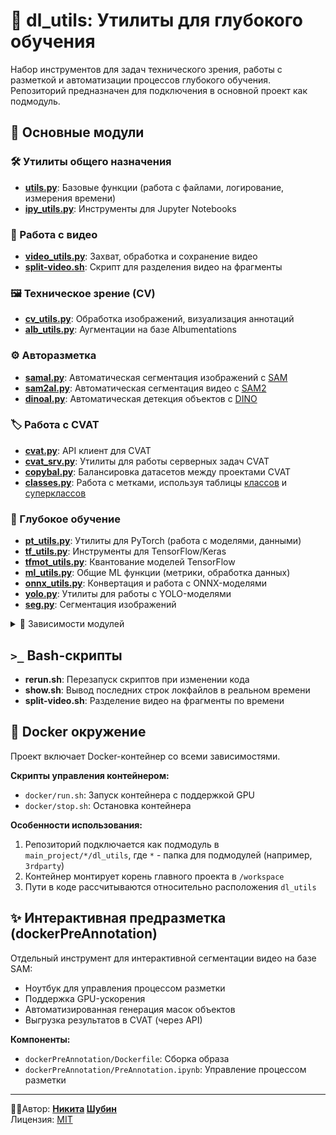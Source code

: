 # 🧠 dl_utils: Утилиты для глубокого обучения

Набор инструментов для задач технического зрения, работы с разметкой и автоматизации процессов глубокого обучения. Репозиторий предназначен для подключения в основной проект как подмодуль.

## 🧩 Основные модули

### 🛠️ Утилиты общего назначения
- **[utils.py](./docs/utils.md "Перейти к документации")**: Базовые функции (работа с файлами, логирование, измерения времени)
- **[ipy_utils.py](./docs/ipy_utils.md "Перейти к документации")**: Инструменты для Jupyter Notebooks

### 🎥 Работа с видео
- **[video_utils.py](./docs/video_utils.md "Перейти к документации")**: Захват, обработка и сохранение видео
- **[split-video.sh](./docs/split_video.md "Перейти к документации")**: Скрипт для разделения видео на фрагменты

### 🖼️ Техническое зрение (CV)
- **[cv_utils.py](./docs/cv_utils.md "Перейти к документации")**: Обработка изображений, визуализация аннотаций
- **[alb_utils.py](./docs/alb_utils.md "Перейти к документации")**: Аугментации на базе Albumentations

### ⚙️ Авторазметка
- **[samal.py](./docs/samal.md "Перейти к документации")**: Автоматическая сегментация изображений с [SAM](https://github.com/facebookresearch/segment-anything "Перейти к репозиторию")
- **[sam2al.py](./docs/sam2al.md "Перейти к документации")**: Автоматическая сегментация видео с [SAM2](https://github.com/facebookresearch/sam2 "Перейти к репозиторию")
- **[dinoal.py](./docs/dinoal.md "Перейти к документации")**: Автоматическая детекция объектов с [DINO](https://github.com/IDEA-Research/GroundingDINO "Перейти к репозиторию")

### 🏷️ Работа с CVAT
- **[cvat.py](./docs/cvat.md "Перейти к документации")**: API клиент для CVAT
- **[cvat_srv.py](./docs/cvat_srv.md "Перейти к документации")**: Утилиты для работы серверных задач CVAT
- **[copybal.py](./docs/copybal.md "Перейти к документации")**: Балансировка датасетов между проектами CVAT
- **[classes.py](./docs/classes.md "Перейти к документации")**: Работа с метками, используя таблицы [классов](classes_template.xlsx "перейти к примеру файла") и [суперклассов](superclasses_template.xlsx "перейти к примеру файла")

### 🤖 Глубокое обучение
- **[pt_utils.py](./docs/pt_utils.md "Перейти к документации")**: Утилиты для PyTorch (работа с моделями, данными)
- **[tf_utils.py](./docs/tf_utils.md "Перейти к документации")**: Инструменты для TensorFlow/Keras
- **[tfmot_utils.py](./docs/tfmot_utils.md "Перейти к документации")**: Квантование моделей TensorFlow
- **[ml_utils.py](./docs/ml_utils.md "Перейти к документации")**: Общие ML функции (метрики, обработка данных)
- **[onnx_utils.py](./docs/onnx_utils.md "Перейти к документации")**: Конвертация и работа с ONNX-моделями
- **[yolo.py](./docs/yolo.md "Перейти к документации")**: Утилиты для работы с YOLO-моделями
- **[seg.py](./docs/seg.md "Перейти к документации")**: Сегментация изображений

<details>
<summary>🔄 Зависимости модулей</summary>

```mermaid
graph RL;
    node_0[pt_utils];
    node_1[copybal];
    node_2[seg];
    node_3[sam2al];
    node_4[alb_utils];
    node_5[ipy_utils];
    node_6[tf_utils];
    node_7[video_utils];
    node_8[cvat_srv];
    node_9[cvat];
    node_10[yolo];
    node_11[onnx_utils];
    node_12[cv_utils];
    node_13[samal];
    node_14[tfmot_utils];
    node_15[keras_utils];
    node_17[classes];
    node_16[dinoal];
    node_18[utils];
    node_19[ml_utils];
    %% Выравнивание стоков на одном уровне
    subgraph SinkGroup [ ]
        direction LR
        node_0
        node_18
    end
    style SinkGroup fill:none,stroke:none;
    node_1 --> node_18;
    node_2 --> node_9;
    node_3 --> node_13;
    node_4 --> node_18;
    node_5 --> node_9;
    node_6 --> node_4;
    node_7 --> node_18;
    node_8 --> node_9;
    node_9 --> node_7;
    node_9 --> node_12;
    node_10 --> node_1;
    node_10 --> node_19;
    node_10 --> node_9;
    node_11 --> node_19;
    node_12 --> node_18;
    node_13 --> node_0;
    node_13 --> node_9;
    node_14 --> node_15;
    node_15 --> node_18;
    node_16 --> node_0;
    node_16 --> node_9;
    node_17 --> node_18;
    node_19 --> node_18;
```
</details>

## `>_` Bash-скрипты
- **rerun.sh**: Перезапуск скриптов при изменении кода
- **show.sh**: Вывод последних строк локфайлов в реальном времени
- **split-video.sh**: Разделение видео на фрагменты по времени

## 🐳 Docker окружение
Проект включает Docker-контейнер со всеми зависимостями.

**Скрипты управления контейнером:**
- `docker/run.sh`: Запуск контейнера с поддержкой GPU
- `docker/stop.sh`: Остановка контейнера

**Особенности использования:**
1. Репозиторий подключается как подмодуль в `main_project/*/dl_utils`, где `*` - папка для подмодулей (например, `3rdparty`)
2. Контейнер монтирует корень главного проекта в `/workspace`
3. Пути в коде рассчитываются относительно расположения `dl_utils`

## ✨ Интерактивная предразметка (dockerPreAnnotation)
Отдельный инструмент для интерактивной сегментации видео на базе SAM:
- Ноутбук для управления процессом разметки
- Поддержка GPU-ускорения
- Автоматизированная генерация масок объектов
- Выгрузка результатов в CVAT (через API)

**Компоненты:**
- `dockerPreAnnotation/Dockerfile`: Сборка образа
- `dockerPreAnnotation/PreAnnotation.ipynb`: Управление процессом разметки

---
👨‍💻Автор: **[Никита](https://disk.yandex.ru/i/2HfPHtSlAJJuyQ "см. резюме") [Шубин](https://disk.yandex.ru/i/BxSVPalOlTq4GA "my Curriculum vitae")**  
Лицензия: [MIT](./LICENSE)
